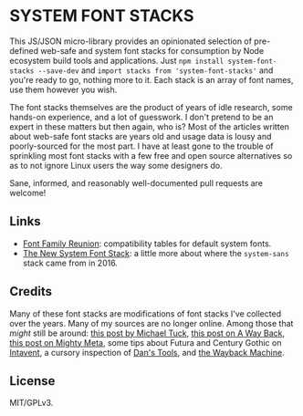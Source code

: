 # SYSTEM FONT STACKS

This JS/JSON micro-library provides an opinionated selection of pre-defined web-safe and system font stacks for consumption by Node ecosystem build tools and applications. Just `npm install system-font-stacks --save-dev` and `import stacks from 'system-font-stacks'` and you're ready to go, nothing more to it. Each stack is an array of font names, use them however you wish.

The font stacks themselves are the product of years of idle research, some hands-on experience, and a lot of guesswork. I don't pretend to be an expert in these matters but then again, who is? Most of the articles written about web-safe font stacks are years old and usage data is lousy and poorly-sourced for the most part. I have at least gone to the trouble of sprinkling most font stacks with a few free and open source alternatives so as to not ignore Linux users the way some designers do.

Sane, informed, and reasonably well-documented pull requests are welcome!



## Links

* [Font Family Reunion](http://fontfamily.io/): compatibility tables for default system fonts.
* [The New System Font Stack](https://bitsofco.de/the-new-system-font-stack/): a little more about where the `system-sans` stack came from in 2016.



## Credits

Many of these font stacks are modifications of font stacks I've collected over the years. Many of my sources are no longer online. Among those that *might* still be around: [this post by Michael Tuck](http://www.sitepoint.com/eight-definitive-font-stacks/), [this post on A Way Back](http://www.awayback.com/revised-font-stack/), [this post on Mighty Meta](http://www.mightymeta.co.uk/web-safe-fonts-cheat-sheet-v-3-with-font-face-fonts-and-os-breakdown/), some tips about Futura and Century Gothic on [Intavent](http://intavant.com/), a cursory inspection of [Dan's Tools](http://www.cssfontstack.com/), and [the Wayback Machine](https://webcache.googleusercontent.com/search?q=cache:http://www.visibone.com/font/FontResults.html&gws_rd=cr&ei=CazNVMvABsT38QWgjYD4CQ).



## License

MIT/GPLv3.
